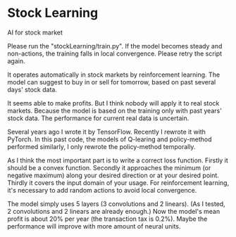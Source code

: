 # Stock Learning
AI for stock market

Please run the "stockLearning/train.py".
If the model becomes steady and non-actions, the training falls in local convergence.
Please retry the script again.

It operates automatically in stock markets by reinforcement learning.
The model can suggest to buy in or sell for tomorrow, based on past several days' stock data.

It seems able to make profits. But I think nobody will apply it to real stock markets.
Because the model is based on the training only with past years' stock data.
The performance for current real data is uncertain.

Several years ago I wrote it by TensorFlow. Recently I rewrote it with PyTorch.
In this past code, the models of Q-learing and policy-method performed similarly,
I only rewrote the policy-method temporally.

As I think the most important part is to write a correct loss function.
Firstly it should be a convex function.
Secondly it approaches the minimum (or negative maximum) along your desired direction or at your desired point.
Thirdly it covers the input domain of your usage.
For reinforcement learning, it's necessary to add random actions to avoid local convergence.

The model simply uses 5 layers (3 convolutions and 2 linears).
(As I tested, 2 convolutions and 2 linears are already enough.)
Now the model's mean profit is about 20% per year (the transaction tax is 0.2%).
Maybe the performance will improve with more amount of neural units.
